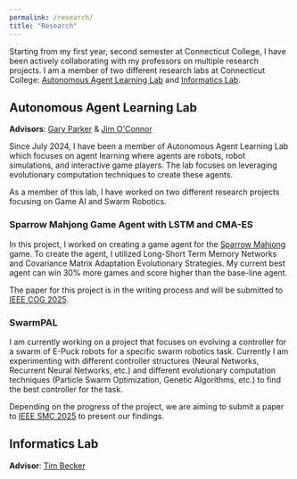 ```yaml
---
permalink: /research/
title: "Research"
---
```


Starting from my first year, second semester at Connecticut College, I have been actively collaborating with my professors on multiple research projects. I am a member of two different research labs at Connecticut College: [Autonomous Agent Learning Lab](https://oak.conncoll.edu/parker/research.html) and [Informatics Lab](https://www.informatics.digital.conncoll.edu).

## Autonomous Agent Learning Lab
**Advisors**: [Gary Parker](https://oak.conncoll.edu/parker/) & [Jim O'Connor](https://oconnor.digital.conncoll.edu/)

Since July 2024, I have been a member of Autonomous Agent Learning Lab which focuses on agent learning where agents are robots, robot simulations, and interactive game players. The lab focuses on leveraging evolutionary computation techniques to create these agents.

As a member of this lab, I have worked on two different research projects focusing on Game AI and Swarm Robotics.

### Sparrow Mahjong Game Agent with LSTM and CMA-ES

In this project, I worked on creating a game agent for the [Sparrow Mahjong](https://sugorokuya.jp/p/suzume-jong) game. To create the agent, I utilized Long-Short Term Memory Networks and Covariance Matrix Adaptation Evolutionary Strategies. My current best agent can win 30% more games and score higher than the base-line agent.

The paper for this project is in the writing process and will be submitted to [IEEE COG 2025](https://cog2025.inesc-id.pt/).

### SwarmPAL

I am currently working on a project that focuses on evolving a controller for a swarm of E-Puck robots for a specific swarm robotics task. Currently I am experimenting with different controller structures (Neural Networks, Recurrent Neural Networks, etc.) and different evolutionary computation techniques (Particle Swarm Optimization, Genetic Algorithms, etc.) to find the best controller for the task.

Depending on the progress of the project, we are aiming to submit a paper to [IEEE SMC 2025](https://www.ieeesmc2025.org/) to present our findings.

## Informatics Lab
**Advisor**: [Tim Becker](https://www.conncoll.edu/directories/faculty-profiles/timothy-becker/) 
